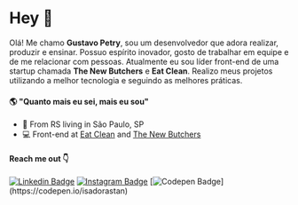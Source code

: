 # Hey 👋

Olá! Me chamo **Gustavo Petry**, sou um desenvolvedor que adora realizar, produzir e ensinar. Possuo espírito inovador, gosto de trabalhar em equipe e de me relacionar com pessoas. Atualmente eu sou líder front-end de uma startup chamada **The New Butchers** e **Eat Clean**. Realizo meus projetos utilizando a melhor tecnologia e seguindo as melhores práticas.


#### 🌎 **"Quanto mais eu sei, mais eu sou"**

-  📍  From RS living in São Paulo, SP
- 💻 Front-end at [Eat Clean](https://www.instagram.com/eatclean_brasil/?hl=pt-br) and [The New Butchers](https://www.instagram.com/thenewbutchers/?hl=pt-br)


#### Reach me out 👇
[![Linkedin Badge](https://img.shields.io/badge/-LinkedIn-blue?style=flat-square&logo=Linkedin&logoColor=white&link=https:https://www.linkedin.com/in/gustavopetry95/)](https://www.linkedin.com/in/gustavopetry95/) [![Instagram Badge](https://img.shields.io/badge/-Instagram-violet?style=flat-square&logo=Instagram&logoColor=white&link=https:https://www.instagram.com/gustavopetry_95/?hl=cs)](https://www.instagram.com/gustavopetry_95/?hl=cs) [![Codepen Badge](https://img.shields.io/badge/-Codepen-black?style=flat-square&logo=Codepen&logoColor=white&link=[https://codepen.io/isadorastan](https://codepen.io/isadorastan))](https://codepen.io/isadorastan)


